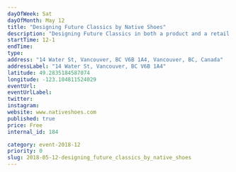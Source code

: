 ```yaml
---
dayOfWeek: Sat
dayOfMonth: May 12
title: "Designing Future Classics by Native Shoes"
description: "Designing Future Classics in both a product and a retail space for a beast free brand. We will address environmental/sustainable product development and how we translated those design pillars into our first retail space."
startTime: 12-1
endTime: 
type: 
address: "14 Water St, Vancouver, BC V6B 1A4, Vancouver, BC, Canada"
addressLabel: "14 Water St, Vancouver, BC V6B 1A4"
latitude: 49.2835184587074
longitude: -123.104811524029
eventUrl: 
eventUrlLabel: 
twitter: 
instagram: 
website: www.nativeshoes.com
published: true
price: Free
internal_id: 184

category: event-2018-12
priority: 0
slug: 2018-05-12-designing_future_classics_by_native_shoes
---
```

